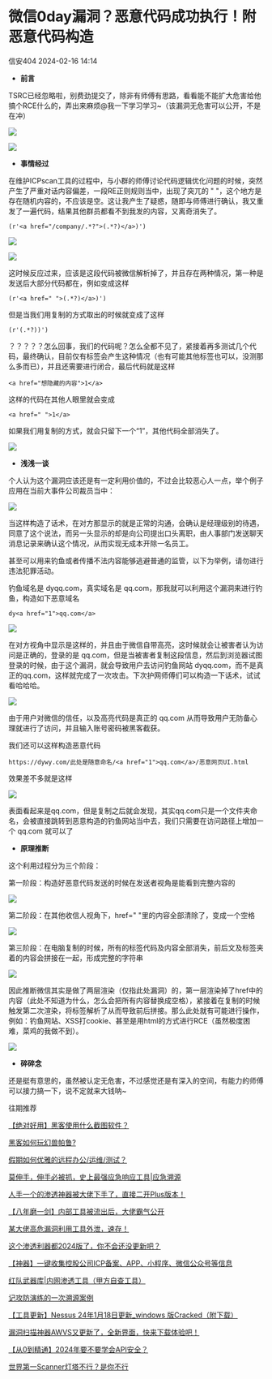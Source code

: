 #  微信0day漏洞？恶意代码成功执行！附恶意代码构造   
 信安404   2024-02-16 14:14  
  
- **前言**  
  
TSRC已经忽略啦，别费劲提交了，除非有师傅有思路，看看能不能扩大危害给他搞个RCE什么的，弄出来麻烦@我一下学习学习~（该漏洞无危害可以公开，不是在冲）  
  
![](https://mmbiz.qpic.cn/mmbiz_png/68kZ08udL4Djt3NDSAblicibia0YgkXR3oMjEQSiafEtIJRHF11owvJP705gRaDm8f0Qq7XT5LAWeOiczPgn4J4icOwQ/640?wx_fmt=png&from=appmsg "")  
  
![](https://mmbiz.qpic.cn/mmbiz_png/68kZ08udL4Djt3NDSAblicibia0YgkXR3oMaSbO73xyHvkMQsiaSiaVHO0giaibKI2rYbKhLwlLlMF2Q3Su1L3pN9HZBQ/640?wx_fmt=png&from=appmsg "")  
- **事情经过**  
  
在维护ICPscan工具的过程中，与小群的师傅讨论代码逻辑优化问题的时候，突然产生了严重对话内容偏差，一段RE正则规则当中，出现了突兀的 " "，这个地方是存在随机内容的，不应该是空。这让我产生了疑惑，随即与师傅进行确认，我又重发了一遍代码，结果其他群员都看不到我发的内容，又离奇消失了。  
```
(r'<a href="/company/.*?">(.*?)</a>)')
```  
  
![](https://mmbiz.qpic.cn/mmbiz_png/68kZ08udL4Djt3NDSAblicibia0YgkXR3oM9XjvyVJB02SBRKbj0uMJfYvhmcd8AibHk31ddiap4GSOAvW5kUupuAgQ/640?wx_fmt=png&from=appmsg "")  
  
![](https://mmbiz.qpic.cn/mmbiz_png/68kZ08udL4Djt3NDSAblicibia0YgkXR3oMIR8a2tO3EmGgJBTRJS40sXPGEE6SLPeBa5aksAibXQ2qH4cyJThz18g/640?wx_fmt=png&from=appmsg "")  
  
这时候反应过来，应该是这段代码被微信解析掉了，并且存在两种情况，第一种是发送后大部分代码都在，例如变成这样  
```
(r'<a href=" ">(.*?)</a>)')
```  
  
但是当我们用复制的方式取出的时候就变成了这样  
```
(r'(.*?))')
```  
  
？？？？？怎么回事，我们的代码呢？怎么全都不见了，紧接着再多测试几个代码，最终确认，目前仅有<a>标签会产生这种情况（也有可能其他标签也可以，没测那么多而已），并且还需要进行闭合，最后代码就是这样  
```
<a href="想隐藏的内容">1</a>
```  
  
这样的代码在其他人眼里就会变成  
```
<a href=" ">1</a>
```  
  
如果我们用复制的方式，就会只留下一个“1”，其他代码全部消失了。  
  
![](https://mmbiz.qpic.cn/mmbiz_jpg/68kZ08udL4BZcoY3iansjoBPReRgdJLaklNkCibhibdYhKrudDOJrtPzVD3iaBeO6XiaDEJxmuBoBgwBJyCmgoOXmuw/640?wx_fmt=jpeg&from=appmsg "")  
  
- **浅浅一谈**  
  
个人认为这个漏洞应该还是有一定利用价值的，不过会比较恶心人一点，举个例子应用在当前大事件公司裁员当中：  
  
![](https://mmbiz.qpic.cn/mmbiz_png/68kZ08udL4Djt3NDSAblicibia0YgkXR3oMq7XmEZ6n2AEhqeljE4AF0QH4Cs3qkoZ4okPojJwgc2FCtqFKAlxPCg/640?wx_fmt=png&from=appmsg "")  
  
当这样构造了话术，在对方那显示的就是正常的沟通，会确认是经理级别的待遇，同意了这个说法，而另一头显示的却是向公司提出口头离职，由人事部门发送聊天消息记录来确认这个情况，从而实现无成本开除一名员工。  
  
甚至可以用来钓鱼或者传播不法内容能够逃避普通的监管，以下为举例，请勿进行违法犯罪活动。  
  
钓鱼域名是 dyqq.com，真实域名是 qq.com，那我就可以利用这个漏洞来进行钓鱼，构造如下恶意域名  
```
dy<a href="1">qq.com</a>
```  
  
![](https://mmbiz.qpic.cn/mmbiz_jpg/68kZ08udL4Djt3NDSAblicibia0YgkXR3oM20f0CeqibPvK9Q5xI4LgzIRAccCGianwAnmh0yjhibEfjuTZibzxJUycAA/640?wx_fmt=jpeg&from=appmsg "")  
  
在对方视角中显示是这样的，并且由于微信自带高亮，这时候就会让被害者认为访问是正确的，登录的是 qq.com，但是当被害者复制这段信息，然后到浏览器试图登录的时候，由于这个漏洞，就会导致用户去访问钓鱼网站 dyqq.com，而不是真正的qq.com，这样就完成了一次攻击。下次护网师傅们可以构造一下话术，试试看哈哈哈。  
  
![](https://mmbiz.qpic.cn/mmbiz_png/68kZ08udL4Djt3NDSAblicibia0YgkXR3oMiaL3ibNkLOPm2mndnXObIiavyicyUPytkakmZpCKicb99Veicy8jAvtpZqiaw/640?wx_fmt=png&from=appmsg "")  
  
由于用户对微信的信任，以及高亮代码是真正的 qq.com 从而导致用户无防备心理就进行了访问，并且输入账号密码被黑客截获。  
  
我们还可以这样构造恶意代码  
```
https://dywy.com/此处是随意命名/<a href="1">qq.com</a>/恶意网页UI.html
```  
  
效果差不多就是这样  
  
![](https://mmbiz.qpic.cn/mmbiz_png/68kZ08udL4Djt3NDSAblicibia0YgkXR3oMS4ib9mNLTFSjy7zvpQlH87n9unbvGSiaicECfV4O5GpMibKQer0KwHufhg/640?wx_fmt=png&from=appmsg "")  
  
表面看起来是qq.com，但是复制之后就会发现，其实qq.com只是一个文件夹命名，会被直接跳转到恶意构造的钓鱼网站当中去，我们只需要在访问路径上增加一个 qq.com 就可以了  
- **原理推断**  
  
这个利用过程分为三个阶段：  
  
第一阶段：构造好恶意代码发送的时候在发送者视角是能看到完整内容的  
  
![](https://mmbiz.qpic.cn/mmbiz_png/68kZ08udL4BZcoY3iansjoBPReRgdJLak9o5Vj94V9L6rxOf5WjIloEckJUjoIntuhFyx4OZzP3yLnmhFCIVVRw/640?wx_fmt=png&from=appmsg "")  
  
第二阶段：在其他收信人视角下，href=" "里的内容全部清除了，变成一个空格  
  
![](https://mmbiz.qpic.cn/mmbiz_jpg/68kZ08udL4BZcoY3iansjoBPReRgdJLakO7keeqSsJa7ZmL6ppapCnqIyXHjMOQcftic1NdwBFOWp32m4U60yM9w/640?wx_fmt=jpeg&from=appmsg "")  
  
第三阶段：在电脑复制的时候，所有的标签代码及内容全部消失，前后文及标签夹着的内容会拼接在一起，形成完整的字符串  
  
![](https://mmbiz.qpic.cn/mmbiz_png/68kZ08udL4BZcoY3iansjoBPReRgdJLakWAFLsUB9p0k7nlXXiabjsaAMTQPrUAXibWiclVA96odBrtoD42G4aGgzw/640?wx_fmt=png&from=appmsg "")  
  
因此推断微信其实是做了两层渲染（仅指此处漏洞）的，第一层渲染掉了href中的内容（此处不知道为什么，怎么会把所有内容替换成空格），紧接着在复制的时候触发第二次渲染，将标签解析了从而导致前后拼接。那么此处就有可能进行操作，例如：钓鱼网站、XSS打cookie、甚至是用html的方式进行RCE（虽然极度困难，菜鸡的我做不到）。  
  
![](https://mmbiz.qpic.cn/mmbiz_jpg/68kZ08udL4BZcoY3iansjoBPReRgdJLakM50zv3FhpBU2ia0sTvzdsVD9QU1kOdtQtPWErZQgtR0AlBYnWot35og/640?wx_fmt=jpeg&from=appmsg "")  
- **碎碎念**  
  
还是挺有意思的，虽然被认定无危害，不过感觉还是有深入的空间，有能力的师傅可以接力搞一下，说不定就来大钱呐~  
  
往期推荐  
  
[【绝对好用】黑客使用什么截图软件？](https://mp.weixin.qq.com/s?__biz=Mzk0NjQ5MTM1MA==&mid=2247487335&idx=1&sn=e0e27b89615299d3badee733c9e74a9d&chksm=c30415def4739cc86568b3e821536e4b3f8fa0ee401a6101605d7fc407a5f535adb1124c4efb&scene=21#wechat_redirect)  
  
  
[黑客如何玩幻兽帕鲁?](https://mp.weixin.qq.com/s?__biz=Mzk0NjQ5MTM1MA==&mid=2247487283&idx=1&sn=3d8054db5f3b1267cddb9f142aec5ef5&chksm=c304158af4739c9c0bccb21ffbbfec71aaed5f9a656ba6d40c7d8efe1a90f6de95d785bbed9e&scene=21#wechat_redirect)  
  
  
[假期如何优雅的远程办公/运维/测试？](https://mp.weixin.qq.com/s?__biz=Mzk0NjQ5MTM1MA==&mid=2247487252&idx=1&sn=48f3c4234f5921396abf83b5d4f88e4c&chksm=c30415adf4739cbbb0e1a62d8fa113b2d2ab763fc29d99634cdca07016acaa8ca6df5fbb94db&scene=21#wechat_redirect)  
  
  
[莫伸手，伸手必被抓，史上最强应急响应工具|应急溯源](https://mp.weixin.qq.com/s?__biz=Mzk0NjQ5MTM1MA==&mid=2247487252&idx=2&sn=eb4a7bb9a158dece580d20d595a52877&chksm=c30415adf4739cbb1d821b619b141cf5dc609eec5a27d91539c2e100a0ab4993fe6e9e94f977&scene=21#wechat_redirect)  
  
  
[人手一个的渗透神器被大佬下手了，直接二开Plus版本！](https://mp.weixin.qq.com/s?__biz=Mzk0NjQ5MTM1MA==&mid=2247487202&idx=1&sn=530f2eba36a8681c44c5263dc83270de&chksm=c304145bf4739d4d3000f9a36a9adec7a20853a9a78032e8b60c52f40635d0f9b887b998ef3a&scene=21#wechat_redirect)  
  
  
[【八年磨一剑】内部工具被流出后，大佬霸气公开](https://mp.weixin.qq.com/s?__biz=Mzk0NjQ5MTM1MA==&mid=2247487181&idx=1&sn=27ac1201e97997a32a678aa3111b8a65&chksm=c3041474f4739d626430876483cfeab53efc3b5bd6c92f2ca9f98376de11f0b93872477d819b&scene=21#wechat_redirect)  
  
  
[某大佬高危漏洞利用工具外泄，速存！](https://mp.weixin.qq.com/s?__biz=Mzk0NjQ5MTM1MA==&mid=2247487128&idx=1&sn=97e9df98d22a6b501c237d71e6dfdc52&chksm=c3041421f4739d37b1b72ece9bae463ad0213940aa102d6214d12b40e054ce381b7e9e6e146d&scene=21#wechat_redirect)  
  
  
[这个渗透利器都2024版了，你不会还没更新吧？](https://mp.weixin.qq.com/s?__biz=Mzk0NjQ5MTM1MA==&mid=2247487093&idx=1&sn=4e8192a3f2101ab1f17ad48cc46d9500&chksm=c30414ccf4739ddac8a5366ca97b3c87a25aff5330154f3fc6bdac78c08e5c06729626837f20&scene=21#wechat_redirect)  
  
  
[【神器】一键收集控股公司ICP备案、APP、小程序、微信公众号等信息](https://mp.weixin.qq.com/s?__biz=Mzk0NjQ5MTM1MA==&mid=2247487083&idx=1&sn=83870bd4b87647e1f1a61ed4a43dad1b&chksm=c30414d2f4739dc43922557aa48eefc31d4976d0d569329469159d5087e0320188a67c948208&scene=21#wechat_redirect)  
  
  
[红队武器库|内网渗透工具（甲方自查工具）](https://mp.weixin.qq.com/s?__biz=Mzk0NjQ5MTM1MA==&mid=2247486960&idx=1&sn=376bbb02bd40a6d005c9b98ca4ef5b10&chksm=c3041749f4739e5fe1b75484989983bf72a2c16163a59a8524110fe52e79835c9a960ef12301&scene=21#wechat_redirect)  
  
  
[记攻防演练的一次溯源案例](https://mp.weixin.qq.com/s?__biz=Mzk0NjQ5MTM1MA==&mid=2247486929&idx=2&sn=9be03e380266bf3d896acc9644acb047&chksm=c3041768f4739e7e13bdd0101f31b04d9ccd8108d3ba04b5c2bab59334fe9b4239995be32a22&scene=21#wechat_redirect)  
  
  
[【工具更新】Nessus 24年1月18日更新_windows 版Cracked（附下载）](https://mp.weixin.qq.com/s?__biz=Mzk0NjQ5MTM1MA==&mid=2247486761&idx=2&sn=746f33e269cc484e23b8857bbe9580b8&chksm=c3041790f4739e866a0d661b05a9cd4228cf3b79806af1838b5a46bb9c4f691740313f9ea356&scene=21#wechat_redirect)  
  
  
[漏洞扫描神器AWVS又更新了，全新界面，快来下载体验吧！](https://mp.weixin.qq.com/s?__biz=Mzk0NjQ5MTM1MA==&mid=2247486717&idx=2&sn=26a6ecc9fd4c4a105f2be467413dc9d8&chksm=c3041644f4739f521bb23461669b4f5e13c3674128ab4f9ecc6527785a1238b7d1a81f1696a4&scene=21#wechat_redirect)  
  
  
[【从0到精通】2024年要不要学会API安全？](https://mp.weixin.qq.com/s?__biz=Mzk0NjQ5MTM1MA==&mid=2247486691&idx=1&sn=97e50f12bd735483c8ec0f15c1ac1b5e&chksm=c304165af4739f4cf834b449760035b2c27f4b7ad20cbda32804592a99c2b8ebfc32f694303c&scene=21#wechat_redirect)  
  
  
[世界第一Scanner灯塔不行？是你不行](https://mp.weixin.qq.com/s?__biz=Mzk0NjQ5MTM1MA==&mid=2247486691&idx=2&sn=b585440fb5042c58ca2fe963e09b9db5&chksm=c304165af4739f4c350a425e1366d33a3f4bf190fe3c32934181fbdb91dc8d40c547b6460551&scene=21#wechat_redirect)  
  
  
  
  
